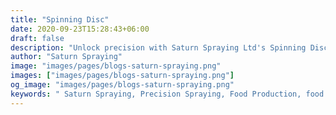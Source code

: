 ```yaml
---
title: "Spinning Disc"
date: 2020-09-23T15:28:43+06:00
draft: false
description: "Unlock precision with Saturn Spraying Ltd's Spinning Disc technology. Revolutionize food spraying for enhanced efficiency and consistency."
author: "Saturn Spraying"
image: "images/pages/blogs-saturn-spraying.png"
images: ["images/pages/blogs-saturn-spraying.png"]
og_image: "images/pages/blogs-saturn-spraying.png"
keywords: " Saturn Spraying, Precision Spraying, Food Production, food spraying systems"
---
```

